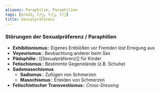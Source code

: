 ```yaml
---
aliases: Paraphilie, Paraphilien
tags: [m/m22, f/🦩, f/🍆, f/💭]
title: Sexualpräferenz
---
```

### Störungen der Sexualpräferenz / Paraphilien
- **Exhibitionismus**:: Eigenes Entblößen vor Fremden löst Erregung aus
- **Voyeurismus**:: Beobachtung anderer beim Sex
- **Pädophilie**:: [[Sexualpräferenz]] für Kinder
- **Fetischismus**:: Bestimmte Gegenstände (z.B. Schuhe)
- **Sadomasochismus**
	- **Sadismus**:: Zufügen von Schmerzen
	- **Masochismus**:: Erleiden von Schmerzen
- **Fetischistischer Transvestismus**:: *Cross-Dressing*
